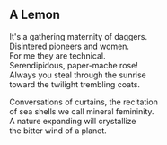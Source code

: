 A Lemon
-------
It's a gathering maternity of daggers.  
Disintered pioneers and women.  
For me they are technical.  
Serendipidous, paper-mache rose!  
Always you steal through the sunrise  
toward the twilight trembling coats.  
  
Conversations of curtains, the recitation  
of sea shells we call mineral femininity.  
A nature expanding will crystallize  
the bitter wind of a planet.  
